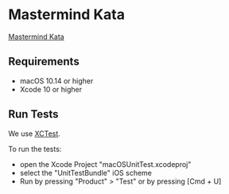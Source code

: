 # Mastermind Kata

[Mastermind Kata](http://codingdojo.org/kata/Mastermind/)

## Requirements

* macOS 10.14 or higher
* Xcode 10 or higher

## Run Tests

We use [XCTest](https://developer.apple.com/documentation/xctest).

To run the tests:

* open the Xcode Project "macOSUnitTest.xcodeproj"
* select the "UnitTestBundle" iOS scheme
* Run by pressing "Product" > "Test" or by pressing [Cmd + U]
